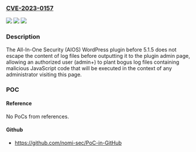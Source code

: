 ### [CVE-2023-0157](https://cve.mitre.org/cgi-bin/cvename.cgi?name=CVE-2023-0157)
![](https://img.shields.io/static/v1?label=Product&message=All-In-One%20Security%20(AIOS)&color=blue)
![](https://img.shields.io/static/v1?label=Version&message=0%3C%205.1.5%20&color=brighgreen)
![](https://img.shields.io/static/v1?label=Vulnerability&message=CWE-79%20Cross-Site%20Scripting%20(XSS)&color=brighgreen)

### Description

The All-In-One Security (AIOS) WordPress plugin before 5.1.5 does not escape the content of log files before outputting it to the plugin admin page, allowing an authorized user (admin+) to plant bogus log files containing malicious JavaScript code that will be executed in the context of any administrator visiting this page.

### POC

#### Reference
No PoCs from references.

#### Github
- https://github.com/nomi-sec/PoC-in-GitHub


